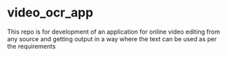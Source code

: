 # video_ocr_app
This repo is for development of an application for online video editing from any source and getting output in a way where the text can be used as per the requirements 
